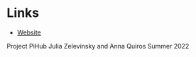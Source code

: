 # Links #
* [Website](http://www.ceeoinnovations.org/projectpihub/)

Project PiHub
Julia Zelevinsky and Anna Quiros
Summer 2022
